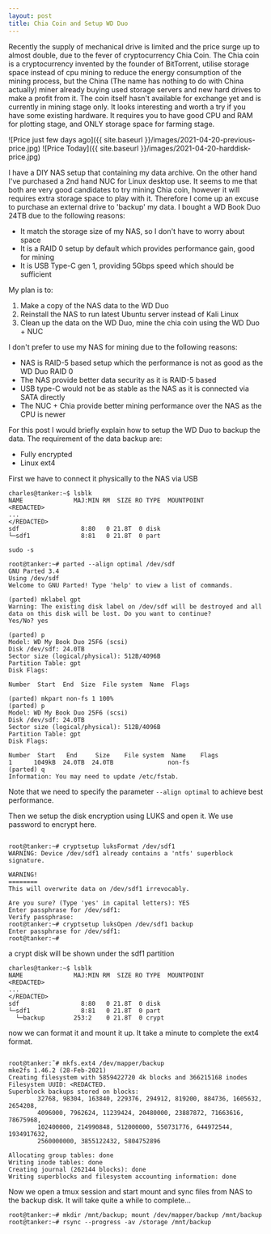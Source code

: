 ```yaml
---
layout: post
title: Chia Coin and Setup WD Duo
---
```


Recently the supply of mechanical drive is limited and the price surge up to almost double, due to the fever of cryptocurrency Chia Coin. The Chia coin is a cryptocurrency invented by the founder of BitTorrent, utilise storage space instead of cpu mining to reduce the energy consumption of the mining process, but the China (The name has nothing to do with China actually) miner already buying used storage servers and new hard drives to make a profit from it. The coin itself hasn't available for exchange yet and is currently in mining stage only. It looks interesting and worth a try if you have some existing hardware. It requires you to have good CPU and RAM for plotting stage, and ONLY storage space for farming stage.

![Price just few days ago]({{ site.baseurl }}/images/2021-04-20-previous-price.jpg)
![Price Today]({{ site.baseurl }}/images/2021-04-20-harddisk-price.jpg)

I have a DIY NAS setup that containing my data archive. On the other hand I've purchased a 2nd hand NUC for Linux desktop use. It seems to me that both are very good candidates to try mining Chia coin, however it will requires extra storage space to play with it. Therefore I come up an excuse to purchase an external drive to 'backup' my data. I bought a WD Book Duo 24TB due to the following reasons:
 - It match the storage size of my NAS, so I don't have to worry about space
 - It is a RAID 0 setup by default which provides performance gain, good for mining
 - It is USB Type-C gen 1, providing 5Gbps speed which should be sufficient
 
My plan is to:
 1. Make a copy of the NAS data to the WD Duo
 2. Reinstall the NAS to run latest Ubuntu server instead of Kali Linux
 3. Clean up the data on the WD Duo, mine the chia coin using the WD Duo + NUC
 
I don't prefer to use my NAS for mining due to the following reasons:
 - NAS is RAID-5 based setup which the performance is not as good as the WD Duo RAID 0
 - The NAS provide better data security as it is RAID-5 based
 - USB type-C would not be as stable as the NAS as it is connected via SATA directly
 - The NUC + Chia provide better mining performance over the NAS as the CPU is newer
 
For this post I would briefly explain how to setup the WD Duo to backup the data. The requirement of the data backup are:
 - Fully encrypted
 - Linux ext4

First we have to connect it physically to the NAS via USB
```
charles@tanker:~$ lsblk                                                                                                                                                                            NAME              MAJ:MIN RM  SIZE RO TYPE  MOUNTPOINT                                                                                                                                             <REDACTED>
...       
</REDACTED>                                                                                    sdf                 8:80   0 21.8T  0 disk                                                                                                                                                         └─sdf1              8:81   0 21.8T  0 part   

sudo -s

root@tanker:~# parted --align optimal /dev/sdf                                                                                                                                                                                                                                                                                                                                                        GNU Parted 3.4                                                                                                                                                                                     Using /dev/sdf                                                                                   
Welcome to GNU Parted! Type 'help' to view a list of commands.                                    

(parted) mklabel gpt
Warning: The existing disk label on /dev/sdf will be destroyed and all data on this disk will be lost. Do you want to continue?
Yes/No? yes          
                                                                                                 (parted) p                                                                                                                                                                                         Model: WD My Book Duo 25F6 (scsi)                                                                                                                                                                  Disk /dev/sdf: 24.0TB                                                                                                                                                                              Sector size (logical/physical): 512B/4096B                                                                                                                                                         Partition Table: gpt                                                                                                                                                                               Disk Flags:                                                                                      
                                                                                                 
Number  Start  End  Size  File system  Name  Flags                                               
                                                                                                 
(parted) mkpart non-fs 1 100%                                                                                                                                                                      (parted) p                                                                                                                                                                                         Model: WD My Book Duo 25F6 (scsi)                                                                                                                                                                  Disk /dev/sdf: 24.0TB                                                                                                                                                                              Sector size (logical/physical): 512B/4096B                                                                                                                                                         Partition Table: gpt                                                                                                                                                                               Disk Flags:                                                                                      
                                                                                                 
Number  Start   End     Size    File system  Name    Flags                                                                                                                                          1      1049kB  24.0TB  24.0TB               non-fs                                                                                                                                                                                                                                                                                                                                                   (parted) q                                                                                                                                                                                         Information: You may need to update /etc/fstab.

``` 

Note that we need to specify the parameter ```--align optimal``` to achieve best performance.

Then we setup the disk encryption using LUKS and open it. We use password to encrypt here.

```

root@tanker:~# cryptsetup luksFormat /dev/sdf1
WARNING: Device /dev/sdf1 already contains a 'ntfs' superblock signature.

WARNING!
========
This will overwrite data on /dev/sdf1 irrevocably.

Are you sure? (Type 'yes' in capital letters): YES
Enter passphrase for /dev/sdf1: 
Verify passphrase: 
root@tanker:~# cryptsetup luksOpen /dev/sdf1 backup
Enter passphrase for /dev/sdf1: 
root@tanker:~#
```
a crypt disk will be shown under the sdf1 partition
```
charles@tanker:~$ lsblk
NAME              MAJ:MIN RM  SIZE RO TYPE  MOUNTPOINT
<REDACTED>
...       
</REDACTED>      
sdf                 8:80   0 21.8T  0 disk  
└─sdf1              8:81   0 21.8T  0 part  
  └─backup        253:2    0 21.8T  0 crypt

```
now we can format it and mount it up. It take a minute to complete the ext4 format.
```

root@tanker:˜# mkfs.ext4 /dev/mapper/backup 
mke2fs 1.46.2 (28-Feb-2021)
Creating filesystem with 5859422720 4k blocks and 366215168 inodes
Filesystem UUID: <REDACTED.
Superblock backups stored on blocks: 
        32768, 98304, 163840, 229376, 294912, 819200, 884736, 1605632, 2654208, 
        4096000, 7962624, 11239424, 20480000, 23887872, 71663616, 78675968, 
        102400000, 214990848, 512000000, 550731776, 644972544, 1934917632, 
        2560000000, 3855122432, 5804752896

Allocating group tables: done                            
Writing inode tables: done                            
Creating journal (262144 blocks): done
Writing superblocks and filesystem accounting information: done         

```

Now we open a tmux session and start mount and sync files from NAS to the backup disk. It will take quite a while to complete...

```root@tanker:~# mkdir /mnt/backup; mount /dev/mapper/backup /mnt/backup
root@tanker:~# rsync --progress -av /storage /mnt/backup
```





